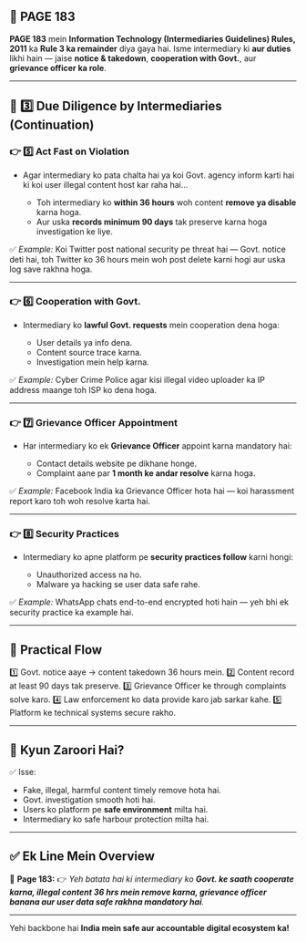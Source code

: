 ## 📄 **PAGE 183**

**PAGE 183** mein **Information Technology (Intermediaries Guidelines) Rules, 2011** ka **Rule 3 ka remainder** diya gaya hai.
Isme intermediary ki **aur duties** likhi hain — jaise **notice & takedown**, **cooperation with Govt.**, aur **grievance officer ka role**.

---

## 🔹 **3️⃣ Due Diligence by Intermediaries (Continuation)**

### 👉 **5️⃣ Act Fast on Violation**

* Agar intermediary ko pata chalta hai ya koi Govt. agency inform karti hai ki koi user illegal content host kar raha hai…

  * Toh intermediary ko **within 36 hours** woh content **remove ya disable** karna hoga.
  * Aur uska **records minimum 90 days** tak preserve karna hoga investigation ke liye.

✅ *Example:* Koi Twitter post national security pe threat hai — Govt. notice deti hai, toh Twitter ko 36 hours mein woh post delete karni hogi aur uska log save rakhna hoga.

---

### 👉 **6️⃣ Cooperation with Govt.**

* Intermediary ko **lawful Govt. requests** mein cooperation dena hoga:

  * User details ya info dena.
  * Content source trace karna.
  * Investigation mein help karna.

✅ *Example:* Cyber Crime Police agar kisi illegal video uploader ka IP address maange toh ISP ko dena hoga.

---

### 👉 **7️⃣ Grievance Officer Appointment**

* Har intermediary ko ek **Grievance Officer** appoint karna mandatory hai:

  * Contact details website pe dikhane honge.
  * Complaint aane par **1 month ke andar resolve** karna hoga.

✅ *Example:* Facebook India ka Grievance Officer hota hai — koi harassment report karo toh woh resolve karta hai.

---

### 👉 **8️⃣ Security Practices**

* Intermediary ko apne platform pe **security practices follow** karni hongi:

  * Unauthorized access na ho.
  * Malware ya hacking se user data safe rahe.

✅ *Example:* WhatsApp chats end-to-end encrypted hoti hain — yeh bhi ek security practice ka example hai.

---

## 🧩 **Practical Flow**

1️⃣ Govt. notice aaye → content takedown 36 hours mein.
2️⃣ Content record at least 90 days tak preserve.
3️⃣ Grievance Officer ke through complaints solve karo.
4️⃣ Law enforcement ko data provide karo jab sarkar kahe.
5️⃣ Platform ke technical systems secure rakho.

---

## 🔹 **Kyun Zaroori Hai?**

✅ Isse:

* Fake, illegal, harmful content timely remove hota hai.
* Govt. investigation smooth hoti hai.
* Users ko platform pe **safe environment** milta hai.
* Intermediary ko safe harbour protection milta hai.

---

## ✅ **Ek Line Mein Overview**

📌 **Page 183:**
👉 *Yeh batata hai ki intermediary ko **Govt. ke saath cooperate karna, illegal content 36 hrs mein remove karna, grievance officer banana aur user data safe rakhna mandatory hai**.*

---

Yehi backbone hai **India mein safe aur accountable digital ecosystem ka!**
